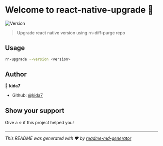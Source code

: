 # Welcome to react-native-upgrade 👋
![Version](https://img.shields.io/npm/v/rn-upgrade.svg)

> Upgrade react native version using rn-diff-purge repo

## Usage

```sh
rn-upgrade --version <version>
```

## Author

👤 **kida7**

* Github: [@kida7](https://github.com/kida7)

## Show your support

Give a ⭐️ if this project helped you!


***
_This README was generated with ❤️ by [readme-md-generator](https://github.com/kefranabg/readme-md-generator)_